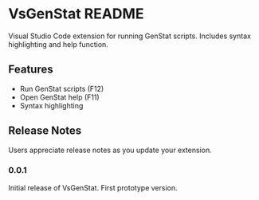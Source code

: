 # VsGenStat README

Visual Studio Code extension for running GenStat scripts. Includes syntax highlighting and help function.

## Features

* Run GenStat scripts (F12)
* Open GenStat help (F11)
* Syntax highlighting

## Release Notes

Users appreciate release notes as you update your extension.

### 0.0.1

Initial release of VsGenStat. First prototype version.
